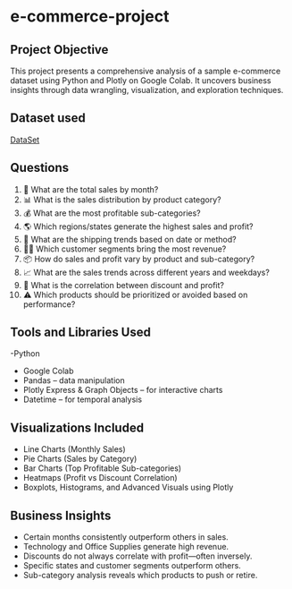 # e-commerce-project

## Project Objective
This project presents a comprehensive analysis of a sample e-commerce dataset using Python and Plotly on Google Colab. It uncovers business insights through data wrangling, visualization, and exploration techniques.

## Dataset used
<a href="https://github.com/J4skaran/e-commerce-project/blob/main/Sample%20-%20Superstore.csv">DataSet</a>

## Questions
1. 📆 What are the total sales by month?
2. 📊 What is the sales distribution by product category?
3. 💰 What are the most profitable sub-categories?
4. 🌎 Which regions/states generate the highest sales and profit?
5. 🚚 What are the shipping trends based on date or method?
6. 🧑‍💼 Which customer segments bring the most revenue?
7. 📦 How do sales and profit vary by product and sub-category?
8. 📈 What are the sales trends across different years and weekdays?
9. 🧮 What is the correlation between discount and profit?
10. ⚠️ Which products should be prioritized or avoided based on performance?

## Tools and Libraries Used
 -Python
- Google Colab
- Pandas – data manipulation
- Plotly Express & Graph Objects – for interactive charts
- Datetime – for temporal analysis

## Visualizations Included
- Line Charts (Monthly Sales)
- Pie Charts (Sales by Category)
- Bar Charts (Top Profitable Sub-categories)
- Heatmaps (Profit vs Discount Correlation)
- Boxplots, Histograms, and Advanced Visuals using Plotly

## Business Insights

- Certain months consistently outperform others in sales.
- Technology and Office Supplies generate high revenue.
- Discounts do not always correlate with profit—often inversely.
- Specific states and customer segments outperform others.
- Sub-category analysis reveals which products to push or retire.





